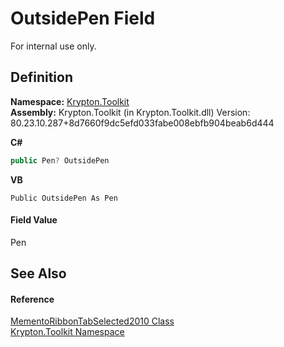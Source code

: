 # OutsidePen Field


For internal use only.



## Definition
**Namespace:** <a href="79d2eac2-21f4-54ff-7552-b20c33c30600.md">Krypton.Toolkit</a>  
**Assembly:** Krypton.Toolkit (in Krypton.Toolkit.dll) Version: 80.23.10.287+8d7660f9dc5efd033fabe008ebfb904beab6d444

**C#**
``` C#
public Pen? OutsidePen
```
**VB**
``` VB
Public OutsidePen As Pen
```



#### Field Value
Pen

## See Also


#### Reference
<a href="c1637490-6799-986f-66ab-b26c0835b2e1.md">MementoRibbonTabSelected2010 Class</a>  
<a href="79d2eac2-21f4-54ff-7552-b20c33c30600.md">Krypton.Toolkit Namespace</a>  
